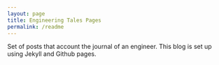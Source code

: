 ```yaml
---
layout: page
title: Engineering Tales Pages
permalink: /readme
---
```


Set of posts that account the journal of an engineer. This blog is set up using Jekyll and Github pages.